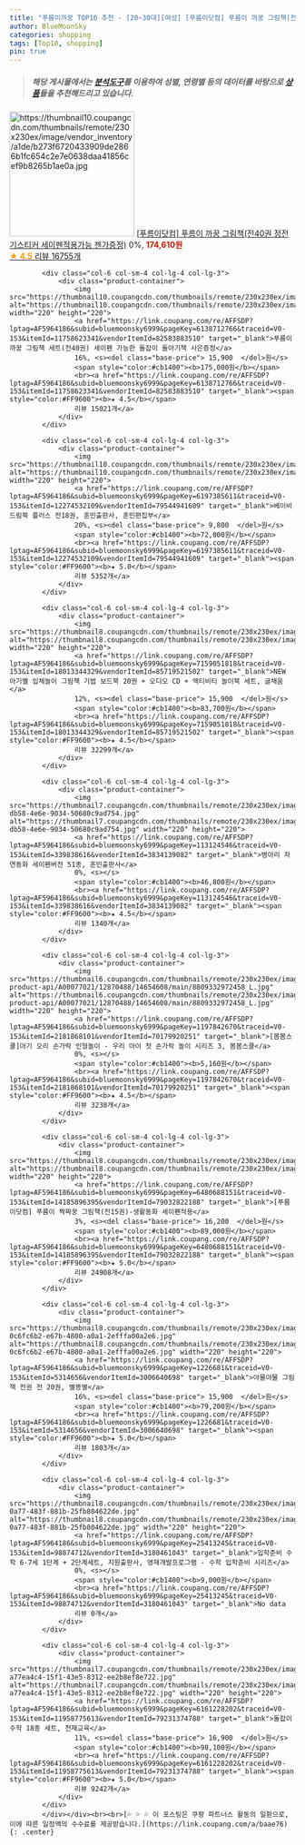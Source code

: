 ```yaml
---
title: "푸름이까꿍 TOP10 추천 - [20~30대][여성] [푸름이닷컴] 푸름이 까꿍 그림책(전40권 정전기스티커 세이펜적용가능 젠가증정)"
author: BlueMoonSky
categories: shopping
tags: [Top10, shopping]
pin: true
---
```


> ##### 해당 게시물에서는 [**분석도구**](https://itemscout.io/)를 이용하여 **성별**, **연령별** 등의 데이터를 바탕으로 [**상품**](https://link.coupang.com/a/baae76)들을 추천해드리고 있습니다.
<div class="container"><div class="row">
            <div class="col-6 col-sm-4 col-lg-4 col-lg-3">
                <div class="product-container">
                    <img src="https://thumbnail10.coupangcdn.com/thumbnails/remote/230x230ex/image/vendor_inventory/a1de/b273f6720433909de2866b1fc654c2e7e0638daa41856cef9b8265b1ae0a.jpg" alt="https://thumbnail10.coupangcdn.com/thumbnails/remote/230x230ex/image/vendor_inventory/a1de/b273f6720433909de2866b1fc654c2e7e0638daa41856cef9b8265b1ae0a.jpg" width="220" height="220">
                    <a href="https://link.coupang.com/re/AFFSDP?lptag=AF5964186&subid=bluemoonsky6999&pageKey=7525872456&traceid=V0-153&itemId=19748642968&vendorItemId=79032454613" target="_blank">[푸름이닷컴] 푸름이 까꿍 그림책(전40권 정전기스티커 세이펜적용가능 젠가증정)</a>
                    0%, <s></s> 
                    <span style="color:#cb1400"><b>174,610원</b></span>
                    <br><a href="https://link.coupang.com/re/AFFSDP?lptag=AF5964186&subid=bluemoonsky6999&pageKey=7525872456&traceid=V0-153&itemId=19748642968&vendorItemId=79032454613" target="_blank"><span style="color:#FF9600"><b>★ 4.5</b></span>
                    리뷰 16755개</a>
                </div>
            </div>
            
            <div class="col-6 col-sm-4 col-lg-4 col-lg-3">
                <div class="product-container">
                    <img src="https://thumbnail10.coupangcdn.com/thumbnails/remote/230x230ex/image/vendor_inventory/780b/877cbfc527c8e7fcc28d1fd938a4d11807e92df54654fef77daa8f46f52e.jpg" alt="https://thumbnail10.coupangcdn.com/thumbnails/remote/230x230ex/image/vendor_inventory/780b/877cbfc527c8e7fcc28d1fd938a4d11807e92df54654fef77daa8f46f52e.jpg" width="220" height="220">
                    <a href="https://link.coupang.com/re/AFFSDP?lptag=AF5964186&subid=bluemoonsky6999&pageKey=6138712766&traceid=V0-153&itemId=11758623341&vendorItemId=82583883510" target="_blank">푸름이 까꿍 그림책 세트(전40권) 세이펜 가능한 돌잡이 돌아기책 사은증정</a>
                    16%, <s><del class="base-price"> 15,900  </del>원</s> 
                    <span style="color:#cb1400"><b>175,000원</b></span>
                    <br><a href="https://link.coupang.com/re/AFFSDP?lptag=AF5964186&subid=bluemoonsky6999&pageKey=6138712766&traceid=V0-153&itemId=11758623341&vendorItemId=82583883510" target="_blank"><span style="color:#FF9600"><b>★ 4.5</b></span>
                    리뷰 15021개</a>
                </div>
            </div>
            
            <div class="col-6 col-sm-4 col-lg-4 col-lg-3">
                <div class="product-container">
                    <img src="https://thumbnail10.coupangcdn.com/thumbnails/remote/230x230ex/image/rs_quotation_api/ycdn1qkr/7e15b45c888e47d0998029706f2627ac.jpg" alt="https://thumbnail10.coupangcdn.com/thumbnails/remote/230x230ex/image/rs_quotation_api/ycdn1qkr/7e15b45c888e47d0998029706f2627ac.jpg" width="220" height="220">
                    <a href="https://link.coupang.com/re/AFFSDP?lptag=AF5964186&subid=bluemoonsky6999&pageKey=6197385611&traceid=V0-153&itemId=12274532109&vendorItemId=79544941609" target="_blank">베이비 드림북 플러스 전18권, 훈민출판사, 훈민편집부</a>
                    20%, <s><del class="base-price"> 9,800  </del>원</s> 
                    <span style="color:#cb1400"><b>72,000원</b></span>
                    <br><a href="https://link.coupang.com/re/AFFSDP?lptag=AF5964186&subid=bluemoonsky6999&pageKey=6197385611&traceid=V0-153&itemId=12274532109&vendorItemId=79544941609" target="_blank"><span style="color:#FF9600"><b>★ 5.0</b></span>
                    리뷰 5352개</a>
                </div>
            </div>
            
            <div class="col-6 col-sm-4 col-lg-4 col-lg-3">
                <div class="product-container">
                    <img src="https://thumbnail8.coupangcdn.com/thumbnails/remote/230x230ex/image/vendor_inventory/c290/defa7269673ae88717b8fc478b2cc998717223bd06570a0578c83cae6398.jpg" alt="https://thumbnail8.coupangcdn.com/thumbnails/remote/230x230ex/image/vendor_inventory/c290/defa7269673ae88717b8fc478b2cc998717223bd06570a0578c83cae6398.jpg" width="220" height="220">
                    <a href="https://link.coupang.com/re/AFFSDP?lptag=AF5964186&subid=bluemoonsky6999&pageKey=7159051818&traceid=V0-153&itemId=18013344329&vendorItemId=85719521502" target="_blank">NEW 아기별 입체놀이 그림책 기법 보드북 20권 + 오디오 CD + 액티비티 놀이북 세트, 글채움</a>
                    12%, <s><del class="base-price"> 15,900  </del>원</s> 
                    <span style="color:#cb1400"><b>83,700원</b></span>
                    <br><a href="https://link.coupang.com/re/AFFSDP?lptag=AF5964186&subid=bluemoonsky6999&pageKey=7159051818&traceid=V0-153&itemId=18013344329&vendorItemId=85719521502" target="_blank"><span style="color:#FF9600"><b>★ 4.5</b></span>
                    리뷰 32299개</a>
                </div>
            </div>
            
            <div class="col-6 col-sm-4 col-lg-4 col-lg-3">
                <div class="product-container">
                    <img src="https://thumbnail7.coupangcdn.com/thumbnails/remote/230x230ex/image/product/image/vendoritem/2018/09/19/3834139082/d3966ed5-db58-4e6e-9034-50680c9ad754.jpg" alt="https://thumbnail7.coupangcdn.com/thumbnails/remote/230x230ex/image/product/image/vendoritem/2018/09/19/3834139082/d3966ed5-db58-4e6e-9034-50680c9ad754.jpg" width="220" height="220">
                    <a href="https://link.coupang.com/re/AFFSDP?lptag=AF5964186&subid=bluemoonsky6999&pageKey=113124546&traceid=V0-153&itemId=339838616&vendorItemId=3834139082" target="_blank">병아리 자연동화 세이펜버전 51종, 훈민출판사</a>
                    0%, <s></s> 
                    <span style="color:#cb1400"><b>46,800원</b></span>
                    <br><a href="https://link.coupang.com/re/AFFSDP?lptag=AF5964186&subid=bluemoonsky6999&pageKey=113124546&traceid=V0-153&itemId=339838616&vendorItemId=3834139082" target="_blank"><span style="color:#FF9600"><b>★ 4.5</b></span>
                    리뷰 1340개</a>
                </div>
            </div>
            
            <div class="col-6 col-sm-4 col-lg-4 col-lg-3">
                <div class="product-container">
                    <img src="https://thumbnail6.coupangcdn.com/thumbnails/remote/230x230ex/image/retail-product-api/A00077021/12870488/14654608/main/8809332972458_L.jpg" alt="https://thumbnail6.coupangcdn.com/thumbnails/remote/230x230ex/image/retail-product-api/A00077021/12870488/14654608/main/8809332972458_L.jpg" width="220" height="220">
                    <a href="https://link.coupang.com/re/AFFSDP?lptag=AF5964186&subid=bluemoonsky6999&pageKey=1197842670&traceid=V0-153&itemId=2181868101&vendorItemId=70179920251" target="_blank">[봄봄스쿨]아기 오리 손가락 인형놀이 - 우리 아이 첫 손가락 놀이 시리즈 3, 봄봄스쿨</a>
                    0%, <s></s> 
                    <span style="color:#cb1400"><b>5,160원</b></span>
                    <br><a href="https://link.coupang.com/re/AFFSDP?lptag=AF5964186&subid=bluemoonsky6999&pageKey=1197842670&traceid=V0-153&itemId=2181868101&vendorItemId=70179920251" target="_blank"><span style="color:#FF9600"><b>★ 4.5</b></span>
                    리뷰 3238개</a>
                </div>
            </div>
            
            <div class="col-6 col-sm-4 col-lg-4 col-lg-3">
                <div class="product-container">
                    <img src="https://thumbnail8.coupangcdn.com/thumbnails/remote/230x230ex/image/vendor_inventory/9e06/fde4a2389d41de89aaa333b8527b2f865603466847c49753bf5640179e09.jpg" alt="https://thumbnail8.coupangcdn.com/thumbnails/remote/230x230ex/image/vendor_inventory/9e06/fde4a2389d41de89aaa333b8527b2f865603466847c49753bf5640179e09.jpg" width="220" height="220">
                    <a href="https://link.coupang.com/re/AFFSDP?lptag=AF5964186&subid=bluemoonsky6999&pageKey=6480688151&traceid=V0-153&itemId=14185896395&vendorItemId=79032822188" target="_blank">[푸름이닷컴] 푸름이 짝짜꿍 그림책(전15권)-생활동화 세이펜적용</a>
                    3%, <s><del class="base-price"> 16,200  </del>원</s> 
                    <span style="color:#cb1400"><b>89,000원</b></span>
                    <br><a href="https://link.coupang.com/re/AFFSDP?lptag=AF5964186&subid=bluemoonsky6999&pageKey=6480688151&traceid=V0-153&itemId=14185896395&vendorItemId=79032822188" target="_blank"><span style="color:#FF9600"><b>★ 5.0</b></span>
                    리뷰 24908개</a>
                </div>
            </div>
            
            <div class="col-6 col-sm-4 col-lg-4 col-lg-3">
                <div class="product-container">
                    <img src="https://thumbnail8.coupangcdn.com/thumbnails/remote/230x230ex/image/retail/images/128865531367549-0c6fc6b2-e67b-4800-a0a1-2efffa00a2e6.jpg" alt="https://thumbnail8.coupangcdn.com/thumbnails/remote/230x230ex/image/retail/images/128865531367549-0c6fc6b2-e67b-4800-a0a1-2efffa00a2e6.jpg" width="220" height="220">
                    <a href="https://link.coupang.com/re/AFFSDP?lptag=AF5964186&subid=bluemoonsky6999&pageKey=1226681&traceid=V0-153&itemId=5314656&vendorItemId=3006640698" target="_blank">야물야물 그림책 전권 전 20권, 별똥별</a>
                    16%, <s><del class="base-price"> 15,900  </del>원</s> 
                    <span style="color:#cb1400"><b>79,200원</b></span>
                    <br><a href="https://link.coupang.com/re/AFFSDP?lptag=AF5964186&subid=bluemoonsky6999&pageKey=1226681&traceid=V0-153&itemId=5314656&vendorItemId=3006640698" target="_blank"><span style="color:#FF9600"><b>★ 5.0</b></span>
                    리뷰 1803개</a>
                </div>
            </div>
            
            <div class="col-6 col-sm-4 col-lg-4 col-lg-3">
                <div class="product-container">
                    <img src="https://thumbnail8.coupangcdn.com/thumbnails/remote/230x230ex/image/retail/images/2017/06/29/18/6/df9432ea-0a77-483f-881b-25fb804622de.jpg" alt="https://thumbnail8.coupangcdn.com/thumbnails/remote/230x230ex/image/retail/images/2017/06/29/18/6/df9432ea-0a77-483f-881b-25fb804622de.jpg" width="220" height="220">
                    <a href="https://link.coupang.com/re/AFFSDP?lptag=AF5964186&subid=bluemoonsky6999&pageKey=25413245&traceid=V0-153&itemId=98874712&vendorItemId=3180461043" target="_blank">입학준비 수학 6-7세 1단계 + 2단계세트, 지원출판사, 영재개발프로그램 - 수학 입학준비 시리즈</a>
                    0%, <s></s> 
                    <span style="color:#cb1400"><b>9,000원</b></span>
                    <br><a href="https://link.coupang.com/re/AFFSDP?lptag=AF5964186&subid=bluemoonsky6999&pageKey=25413245&traceid=V0-153&itemId=98874712&vendorItemId=3180461043" target="_blank">No data
                    리뷰 0개</a>
                </div>
            </div>
            
            <div class="col-6 col-sm-4 col-lg-4 col-lg-3">
                <div class="product-container">
                    <img src="https://thumbnail7.coupangcdn.com/thumbnails/remote/230x230ex/image/retail/images/6061840676320222-a77ea4c4-15f1-43e5-8312-ee2b8ef8e722.jpg" alt="https://thumbnail7.coupangcdn.com/thumbnails/remote/230x230ex/image/retail/images/6061840676320222-a77ea4c4-15f1-43e5-8312-ee2b8ef8e722.jpg" width="220" height="220">
                    <a href="https://link.coupang.com/re/AFFSDP?lptag=AF5964186&subid=bluemoonsky6999&pageKey=6161228202&traceid=V0-153&itemId=11958775613&vendorItemId=79231374788" target="_blank">돌잡이 수학 18종 세트, 천재교육</a>
                    11%, <s><del class="base-price"> 16,900  </del>원</s> 
                    <span style="color:#cb1400"><b>98,100원</b></span>
                    <br><a href="https://link.coupang.com/re/AFFSDP?lptag=AF5964186&subid=bluemoonsky6999&pageKey=6161228202&traceid=V0-153&itemId=11958775613&vendorItemId=79231374788" target="_blank"><span style="color:#FF9600"><b>★ 5.0</b></span>
                    리뷰 9242개</a>
                </div>
            </div>
            </div></div><br><br>[💦 💦 💦 이 포스팅은 쿠팡 파트너스 활동의 일환으로, 이에 따른 일정액의 수수료를 제공받습니다.](https://link.coupang.com/a/baae76){: .center}